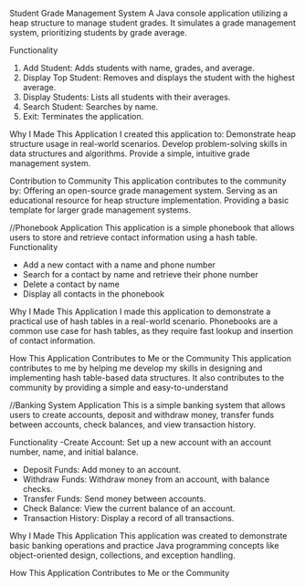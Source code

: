 Student Grade Management System
A Java console application utilizing a heap structure to manage student grades. It simulates a grade management system, prioritizing students by grade average.

Functionality
1. Add Student: Adds students with name, grades, and average.
2. Display Top Student: Removes and displays the student with the highest average.
3. Display Students: Lists all students with their averages.
4. Search Student: Searches by name.
5. Exit: Terminates the application.

Why I Made This Application
I created this application to: Demonstrate heap structure usage in real-world scenarios. Develop problem-solving skills in data structures and algorithms. Provide a simple, intuitive grade management system.

Contribution to Community
This application contributes to the community by: Offering an open-source grade management system. Serving as an educational resource for heap structure implementation. Providing a basic template for larger grade management systems.

//Phonebook Application
This application is a simple phonebook that allows users to store and retrieve contact information using a hash table.
Functionality
- Add a new contact with a name and phone number
- Search for a contact by name and retrieve their phone number
- Delete a contact by name
- Display all contacts in the phonebook

Why I Made This Application
I made this application to demonstrate a practical use of hash tables in a real-world scenario. Phonebooks are a common use case for hash tables, as they require fast lookup and insertion of contact information.

How This Application Contributes to Me or the Community
This application contributes to me by helping me develop my skills in designing and implementing hash table-based data structures. It also contributes to the community by providing a simple and easy-to-understand

//Banking System Application
This is a simple banking system that allows users to create accounts, deposit and withdraw money, transfer funds between accounts, check balances, and view transaction history.

Functionality
-Create Account: Set up a new account with an account number, name, and initial balance.
- Deposit Funds: Add money to an account.
- Withdraw Funds: Withdraw money from an account, with balance checks.
- Transfer Funds: Send money between accounts.
- Check Balance: View the current balance of an account.
- Transaction History: Display a record of all transactions.

Why I Made This Application
This application was created to demonstrate basic banking operations and practice Java programming concepts like object-oriented design, collections, and exception handling.



How This Application Contributes to Me or the Community
